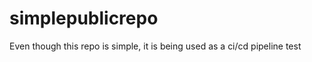 # simplepublicrepo
<p>Even though this repo is simple, it is being used as a ci/cd pipeline test</p>
